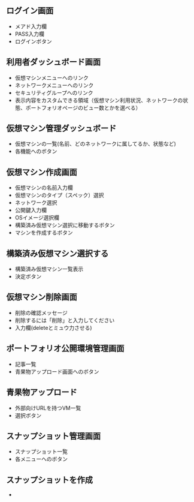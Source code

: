 ## ログイン画面

- メアド入力欄
- PASS入力欄
- ログインボタン

## 利用者ダッシュボード画面

- 仮想マシンメニューへのリンク
- ネットワークメニューへのリンク
- セキュリティグループへのリンク
- 表示内容をカスタムできる領域（仮想マシン利用状況、ネットワークの状態、ポートフォリオページのビュー数とかを選べる）

## 仮想マシン管理ダッシュボード

- 仮想マシンの一覧(名前、どのネットワークに属してるか、状態など)
- 各機能へのボタン

## 仮想マシン作成画面

- 仮想マシンの名前入力欄
- 仮想マシンのタイプ（スペック）選択
- ネットワーク選択
- 公開鍵入力欄
- OSイメージ選択欄
- 構築済み仮想マシン選択に移動するボタン
- マシンを作成するボタン

## 構築済み仮想マシン選択する

- 構築済み仮想マシン一覧表示
- 決定ボタン

## 仮想マシン削除画面

- 削除の確認メッセージ
- 削除するには「削除」と入力してください
- 入力欄(deleteとミュウ力させる)

## ポートフォリオ公開環境管理画面

- 記事一覧
- 青果物アップロード画面へのボタン

## 青果物アップロード

- 外部向けURLを持つVM一覧
- 選択ボタン

## スナップショット管理画面

- スナップショット一覧
- 各メニューへのボタン

## スナップショットを作成

- 


